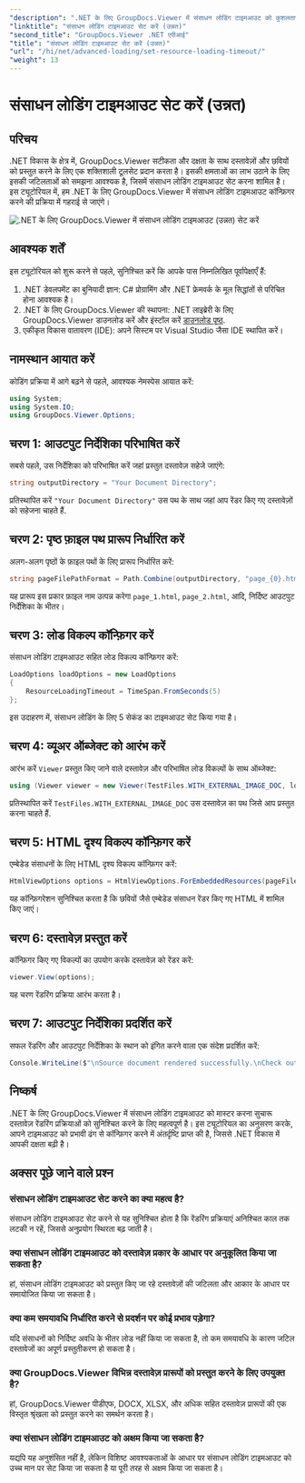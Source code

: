 ```yaml
---
"description": ".NET के लिए GroupDocs.Viewer में संसाधन लोडिंग टाइमआउट को कुशलतापूर्वक कॉन्फ़िगर करने का तरीका जानें। सटीकता और स्थिरता के साथ मास्टर दस्तावेज़ रेंडरिंग।"
"linktitle": "संसाधन लोडिंग टाइमआउट सेट करें (उन्नत)"
"second_title": "GroupDocs.Viewer .NET एपीआई"
"title": "संसाधन लोडिंग टाइमआउट सेट करें (उन्नत)"
"url": "/hi/net/advanced-loading/set-resource-loading-timeout/"
"weight": 13
---
```


# संसाधन लोडिंग टाइमआउट सेट करें (उन्नत)

## परिचय
.NET विकास के क्षेत्र में, GroupDocs.Viewer सटीकता और दक्षता के साथ दस्तावेज़ों और छवियों को प्रस्तुत करने के लिए एक शक्तिशाली टूलसेट प्रदान करता है। इसकी क्षमताओं का लाभ उठाने के लिए इसकी जटिलताओं को समझना आवश्यक है, जिसमें संसाधन लोडिंग टाइमआउट सेट करना शामिल है। इस ट्यूटोरियल में, हम .NET के लिए GroupDocs.Viewer में संसाधन लोडिंग टाइमआउट कॉन्फ़िगर करने की प्रक्रिया में गहराई से जाएंगे।

![.NET के लिए GroupDocs.Viewer में संसाधन लोडिंग टाइमआउट (उन्नत) सेट करें](/viewer/advanced-loading/set-resource-loading-timeout-img.png)

## आवश्यक शर्तें
इस ट्यूटोरियल को शुरू करने से पहले, सुनिश्चित करें कि आपके पास निम्नलिखित पूर्वापेक्षाएँ हैं:
1. .NET डेवलपमेंट का बुनियादी ज्ञान: C# प्रोग्रामिंग और .NET फ्रेमवर्क के मूल सिद्धांतों से परिचित होना आवश्यक है।
2. .NET के लिए GroupDocs.Viewer की स्थापना: .NET लाइब्रेरी के लिए GroupDocs.Viewer डाउनलोड करें और इंस्टॉल करें [डाउनलोड पृष्ठ](https://releases.groupdocs.com/viewer/net/).
3. एकीकृत विकास वातावरण (IDE): अपने सिस्टम पर Visual Studio जैसा IDE स्थापित करें।

## नामस्थान आयात करें
कोडिंग प्रक्रिया में आगे बढ़ने से पहले, आवश्यक नेमस्पेस आयात करें:
```csharp
using System;
using System.IO;
using GroupDocs.Viewer.Options;
```

## चरण 1: आउटपुट निर्देशिका परिभाषित करें
सबसे पहले, उस निर्देशिका को परिभाषित करें जहां प्रस्तुत दस्तावेज़ सहेजे जाएंगे:
```csharp
string outputDirectory = "Your Document Directory";
```
प्रतिस्थापित करें `"Your Document Directory"` उस पथ के साथ जहां आप रेंडर किए गए दस्तावेज़ों को सहेजना चाहते हैं.
## चरण 2: पृष्ठ फ़ाइल पथ प्रारूप निर्धारित करें
अलग-अलग पृष्ठों के फ़ाइल पथों के लिए प्रारूप निर्धारित करें:
```csharp
string pageFilePathFormat = Path.Combine(outputDirectory, "page_{0}.html");
```
यह प्रारूप इस प्रकार फ़ाइल नाम उत्पन्न करेगा `page_1.html`, `page_2.html`, आदि, निर्दिष्ट आउटपुट निर्देशिका के भीतर।
## चरण 3: लोड विकल्प कॉन्फ़िगर करें
संसाधन लोडिंग टाइमआउट सहित लोड विकल्प कॉन्फ़िगर करें:
```csharp
LoadOptions loadOptions = new LoadOptions
{
    ResourceLoadingTimeout = TimeSpan.FromSeconds(5)
};
```
इस उदाहरण में, संसाधन लोडिंग के लिए 5 सेकंड का टाइमआउट सेट किया गया है।
## चरण 4: व्यूअर ऑब्जेक्ट को आरंभ करें
आरंभ करें `Viewer` प्रस्तुत किए जाने वाले दस्तावेज़ और परिभाषित लोड विकल्पों के साथ ऑब्जेक्ट:
```csharp
using (Viewer viewer = new Viewer(TestFiles.WITH_EXTERNAL_IMAGE_DOC, loadOptions))
```
प्रतिस्थापित करें `TestFiles.WITH_EXTERNAL_IMAGE_DOC` उस दस्तावेज़ का पथ जिसे आप प्रस्तुत करना चाहते हैं.
## चरण 5: HTML दृश्य विकल्प कॉन्फ़िगर करें
एम्बेडेड संसाधनों के लिए HTML दृश्य विकल्प कॉन्फ़िगर करें:
```csharp
HtmlViewOptions options = HtmlViewOptions.ForEmbeddedResources(pageFilePathFormat);
```
यह कॉन्फ़िगरेशन सुनिश्चित करता है कि छवियों जैसे एम्बेडेड संसाधन रेंडर किए गए HTML में शामिल किए जाएं।
## चरण 6: दस्तावेज़ प्रस्तुत करें
कॉन्फ़िगर किए गए विकल्पों का उपयोग करके दस्तावेज़ को रेंडर करें:
```csharp
viewer.View(options);
```
यह चरण रेंडरिंग प्रक्रिया आरंभ करता है।
## चरण 7: आउटपुट निर्देशिका प्रदर्शित करें
सफल रेंडरिंग और आउटपुट निर्देशिका के स्थान को इंगित करने वाला एक संदेश प्रदर्शित करें:
```csharp
Console.WriteLine($"\nSource document rendered successfully.\nCheck output in {outputDirectory}.");
```

## निष्कर्ष
.NET के लिए GroupDocs.Viewer में संसाधन लोडिंग टाइमआउट को मास्टर करना सुचारू दस्तावेज़ रेंडरिंग प्रक्रियाओं को सुनिश्चित करने के लिए महत्वपूर्ण है। इस ट्यूटोरियल का अनुसरण करके, आपने टाइमआउट को प्रभावी ढंग से कॉन्फ़िगर करने में अंतर्दृष्टि प्राप्त की है, जिससे .NET विकास में आपकी दक्षता बढ़ी है।
## अक्सर पूछे जाने वाले प्रश्न
### संसाधन लोडिंग टाइमआउट सेट करने का क्या महत्व है?
संसाधन लोडिंग टाइमआउट सेट करने से यह सुनिश्चित होता है कि रेंडरिंग प्रक्रियाएं अनिश्चित काल तक लटकी न रहें, जिससे अनुप्रयोग स्थिरता बढ़ जाती है।
### क्या संसाधन लोडिंग टाइमआउट को दस्तावेज़ प्रकार के आधार पर अनुकूलित किया जा सकता है?
हां, संसाधन लोडिंग टाइमआउट को प्रस्तुत किए जा रहे दस्तावेज़ों की जटिलता और आकार के आधार पर समायोजित किया जा सकता है।
### क्या कम समयावधि निर्धारित करने से प्रदर्शन पर कोई प्रभाव पड़ेगा?
यदि संसाधनों को निर्दिष्ट अवधि के भीतर लोड नहीं किया जा सकता है, तो कम समयावधि के कारण जटिल दस्तावेजों का अपूर्ण प्रस्तुतीकरण हो सकता है।
### क्या GroupDocs.Viewer विभिन्न दस्तावेज़ प्रारूपों को प्रस्तुत करने के लिए उपयुक्त है?
हां, GroupDocs.Viewer पीडीएफ, DOCX, XLSX, और अधिक सहित दस्तावेज़ प्रारूपों की एक विस्तृत श्रृंखला को प्रस्तुत करने का समर्थन करता है।
### क्या संसाधन लोडिंग टाइमआउट को अक्षम किया जा सकता है?
यद्यपि यह अनुशंसित नहीं है, लेकिन विशिष्ट आवश्यकताओं के आधार पर संसाधन लोडिंग टाइमआउट को उच्च मान पर सेट किया जा सकता है या पूरी तरह से अक्षम किया जा सकता है।
